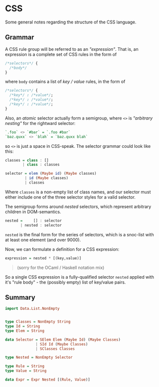 CSS
===

Some general notes regarding the structure of the CSS language.

## Grammar

A CSS rule group will be referred to as an _"expression"_. That is, an
expression is a complete set of CSS rules in the form of

```css
/*selectors*/ {
  /*body*/
}
```

where `body` contains a list of _key / value_ rules, in the form of

```css
/*selectors*/ {
  /*key*/ : /*value*/;
  /*key*/ : /*value*/;
  /*key*/ : /*value*/;
}
```

Also, an _atomic_ selector actually form a semigroup, where `<>` is
_"arbitrary nesting"_ for the rightward selector:

```haskell
`.foo` <> `#bar` = `.foo #bar`
`baz.quxx` <> `blah` = `baz.quxx blah`
```

so `<>` is just a space in CSS-speak. The selector grammar could look like this:

```haskell
classes = class : []
        | class : classes

selector = elem (Maybe id) (Maybe classes)
         | id (Maybe classes)
         | classes
```

Where `classes` is a non-empty list of class names, and our selector must
either include one of the three selector styles for a valid selector.

The semigroup forms around _nested_ selectors, which represent arbitrary
children in DOM-semantics.

```haskell
nested =     [] : selector
       | nested : selector
```

`nested` is the final form for the series of selectors, which is a snoc-list
with at least one element (and over 9000).

Now, we can formulate a definition for a CSS expression:

```haskell
expression = nested * [(key,value)]
```

> (sorry for the OCaml / Haskell notation mix)

So a single CSS expression is a fully-qualified selector `nested` applied with
it's "rule body" - the (possibly empty) list of key/value pairs.

## Summary

```haskell
import Data.List.NonEmpty


type Classes = NonEmpty String
type Id = String
type Elem = String

data Selector = SElem Elem (Maybe Id) (Maybe Classes)
              | SId Id (Maybe Classes)
              | SClasses Classes

type Nested = NonEmpty Selector

type Rule = String
type Value = String

data Expr = Expr Nested [(Rule, Value)]
```
